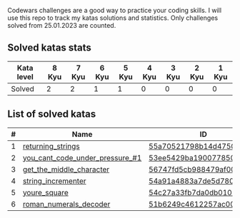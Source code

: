 Codewars challenges are a good way to practice your coding skills. I will use this repo to track my katas solutions and statistics.
Only challenges solved from 25.01.2023 are counted.

## Solved katas stats

| Kata level | 8 Kyu | 7 Kyu | 6 Kyu | 5 Kyu | 4 Kyu | 3 Kyu | 2 Kyu | 1 Kyu |
|------------|-------|-------|-------|-------|-------|-------|-------|-------|
| Solved     | 2     | 2     | 1     | 1     | 0     | 0     | 0     | 0     |


## List of solved katas

| #   | Name                                                                                 | ID                       | Date       | Kyu |
|-----|--------------------------------------------------------------------------------------|--------------------------|------------|-----|
| 1   | [returning_strings](/8kyu/1_returning_strings.js)                                    | [55a70521798b14d4750000a4](https://www.codewars.com/kata/55a70521798b14d4750000a4) | 25.01.2023 | 8   |
| 2   | [you_cant_code_under_pressure_#1](/8kyu/2_you_cant_code_under_pressure_%231.js)      | [53ee5429ba190077850011d4](https://www.codewars.com/kata/53ee5429ba190077850011d4) | 25.01.2023 | 8   |
| 3   | [get_the_middle_character](/7kyu/1.get_the_middle_character.js)                      | [56747fd5cb988479af000028](https://www.codewars.com/kata/56747fd5cb988479af000028) | 26.01.2023 | 7   |
| 4   | [string_incrementer](/5kyu/1_string_incrementer.js)                                  | [54a91a4883a7de5d7800009c](https://www.codewars.com/kata/54a91a4883a7de5d7800009c) | 27.01.2023 | 5   |
| 5   | [youre_square](/7kyu/2.youre_square.js)                                              | [54c27a33fb7da0db0100040e](https://www.codewars.com/kata/54c27a33fb7da0db0100040e) | 05.02.2023 | 7   |
| 6   | [roman_numerals_decoder](/6kyu/1.roman_numerals_decoder.js)                          | [51b6249c4612257ac0000005](https://www.codewars.com/kata/51b6249c4612257ac0000005) | 06.02.2023 | 6   |
